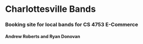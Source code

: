 # Charlottesville Bands
### Booking site for local bands for CS 4753 E-Commerce
#### Andrew Roberts and Ryan Donovan
